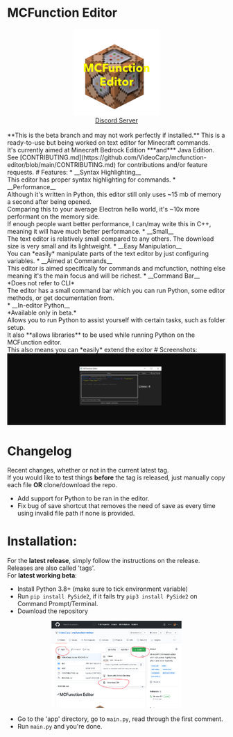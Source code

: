# MCFunction Editor

<div align="center">
  <img src="https://raw.githubusercontent.com/VideoCarp/mcfunction-editor/main/repo/42F1B69E-6C0E-4E06-903C-E609D94D9245.png" height=200 width=200>
  <br>
  <a href="https://discord.gg/sTUFucA5xU">Discord Server</a>
</div>
<br>
**This is the beta branch and may not work perfectly if installed.**
This is a ready-to-use but being worked on text editor for Minecraft commands.<br>
It's currently aimed at Minecraft Bedrock Edition ***and*** Java Edition.<br>
See [CONTRIBUTING.md](https://github.com/VideoCarp/mcfunction-editor/blob/main/CONTRIBUTING.md) for contributions
and/or feature requests.
# Features:
* __Syntax Highlighting__<br>
This editor has proper syntax highlighting for commands.
* __Performance__<br>
Although it's written in Python, this editor still only uses ~15 mb of memory a second after being opened.<br>
Comparing this to your average Electron hello world, it's ~10x more performant on the memory side.<br>
If enough people want better performance, I can/may write this in C++, meaning it will have much better performance.
* __Small__<br>
The text editor is relatively small compared to any others. The download size is very small and its lightweight.
* __Easy Manipulation__<br>
You can *easily* manipulate parts of the text editor by just configuring variables.
* __Aimed at Commands__<br>
This editor is aimed specifically for commands and mcfunction, nothing else meaning it's the main focus and will be richest.
* __Command Bar__<br>
*Does not refer to CLI*<br>
The editor has a small command bar which you can run Python, some editor methods, or get documentation from.<br>
* __In-editor Python__<br>
*Available only in beta.*<br>
Allows you to run Python to assist yourself with certain tasks, such as folder setup.<br>
It also **allows libraries** to be used while running Python on the MCFunction editor.<br>
This also means you can *easily* extend the exitor
# Screenshots:

<img src="https://github.com/VideoCarp/mcfunction-editor/blob/main/repo/img.png?raw=true">

# Changelog
Recent changes, whether or not in the current latest tag.<br>
If you would like to test things **before** the tag is released, just manually copy each file **OR** clone/download the repo.
* Add support for Python to be ran in the editor.
* Fix bug of save shortcut that removes the need of save as every time using invalid file path if none is provided.
# Installation:
For the **latest release**, simply follow the instructions on the release. Releases are also called 'tags'.<br>
For **latest working beta**:
* Install Python 3.8+ (make sure to tick environment variable)
* Run `pip install PySide2`, if it fails try `pip3 install PySide2` on Command Prompt/Terminal.
* Download the repository

<div align="center">
    <img src="https://raw.githubusercontent.com/VideoCarp/mcfunction-editor/main/repo/6B35181E-CBCF-43CC-A4A9-BA08CCF4D083.jpeg" width=300 height=200>
</div>

* Go to the 'app' directory, go to `main.py`, read through the first comment.
* Run `main.py` and you're done.
